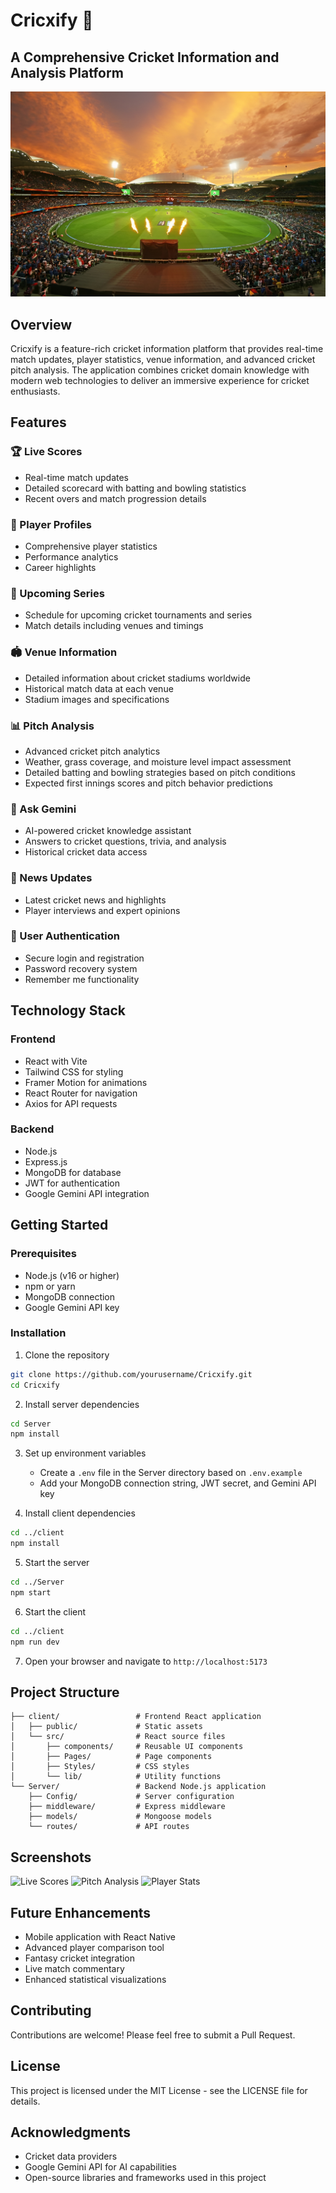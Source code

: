 # Cricxify 🏏

## A Comprehensive Cricket Information and Analysis Platform

![Cricxify Banner](./client/public/Stadium.jpg)

## Overview

Cricxify is a feature-rich cricket information platform that provides real-time match updates, player statistics, venue information, and advanced cricket pitch analysis. The application combines cricket domain knowledge with modern web technologies to deliver an immersive experience for cricket enthusiasts.

## Features

### 🏆 Live Scores
- Real-time match updates
- Detailed scorecard with batting and bowling statistics
- Recent overs and match progression details

### 👤 Player Profiles
- Comprehensive player statistics
- Performance analytics
- Career highlights

### 📅 Upcoming Series
- Schedule for upcoming cricket tournaments and series
- Match details including venues and timings

### 🏟️ Venue Information
- Detailed information about cricket stadiums worldwide
- Historical match data at each venue
- Stadium images and specifications

### 📊 Pitch Analysis
- Advanced cricket pitch analytics
- Weather, grass coverage, and moisture level impact assessment
- Detailed batting and bowling strategies based on pitch conditions
- Expected first innings scores and pitch behavior predictions

### 🤖 Ask Gemini
- AI-powered cricket knowledge assistant
- Answers to cricket questions, trivia, and analysis
- Historical cricket data access

### 📰 News Updates
- Latest cricket news and highlights
- Player interviews and expert opinions

### 🔐 User Authentication
- Secure login and registration
- Password recovery system
- Remember me functionality

## Technology Stack

### Frontend
- React with Vite
- Tailwind CSS for styling
- Framer Motion for animations
- React Router for navigation
- Axios for API requests

### Backend
- Node.js
- Express.js
- MongoDB for database
- JWT for authentication
- Google Gemini API integration

## Getting Started

### Prerequisites
- Node.js (v16 or higher)
- npm or yarn
- MongoDB connection
- Google Gemini API key

### Installation

1. Clone the repository
```bash
git clone https://github.com/yourusername/Cricxify.git
cd Cricxify
```

2. Install server dependencies
```bash
cd Server
npm install
```

3. Set up environment variables
   - Create a `.env` file in the Server directory based on `.env.example`
   - Add your MongoDB connection string, JWT secret, and Gemini API key

4. Install client dependencies
```bash
cd ../client
npm install
```

5. Start the server
```bash
cd ../Server
npm start
```

6. Start the client
```bash
cd ../client
npm run dev
```

7. Open your browser and navigate to `http://localhost:5173`

## Project Structure

```
├── client/                 # Frontend React application
│   ├── public/             # Static assets
│   └── src/                # React source files
│       ├── components/     # Reusable UI components
│       ├── Pages/          # Page components
│       ├── Styles/         # CSS styles
│       └── lib/            # Utility functions
└── Server/                 # Backend Node.js application
    ├── Config/             # Server configuration
    ├── middleware/         # Express middleware
    ├── models/             # Mongoose models
    └── routes/             # API routes
```

## Screenshots

![Live Scores](https://placeholder-image-url.com/livescores.jpg)
![Pitch Analysis](https://placeholder-image-url.com/pitch-analysis.jpg)
![Player Stats](https://placeholder-image-url.com/player-stats.jpg)

## Future Enhancements

- Mobile application with React Native
- Advanced player comparison tool
- Fantasy cricket integration
- Live match commentary
- Enhanced statistical visualizations

## Contributing

Contributions are welcome! Please feel free to submit a Pull Request.

## License

This project is licensed under the MIT License - see the LICENSE file for details.

## Acknowledgments

- Cricket data providers
- Google Gemini API for AI capabilities
- Open-source libraries and frameworks used in this project
